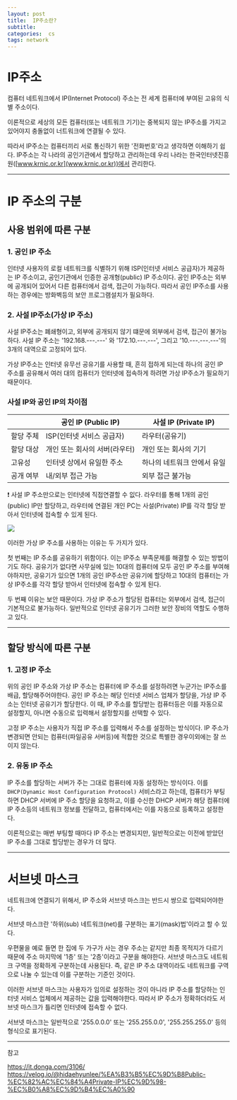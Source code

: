 ```yaml
---
layout: post
title:  IP주소란?
subtitle:   
categories:  cs
tags: network
---
```


# IP주소
컴퓨터 네트워크에서 IP(Internet Protocol) 주소는 전 세계 컴퓨터에 부여된 고유의 식별 주소이다. 

이론적으로 세상의 모든 컴퓨터(또는 네트워크 기기)는 중복되지 않는 IP주소를 가지고 있어야지 충돌없이 너트워크에 연결될 수 있다.

따라서 IP주소는 컴퓨터끼리 서로 통신하기 위한 '전화번호'라고 생각하면 이해하기 쉽다. IP주소는 각 나라의 공인기관에서 할당하고 관리하는데 우리 나라는 한국인터넷진흥원([www.krnic.or.kr](www.krnic.or.kr))에서 관리한다.

- - - 

# IP 주소의 구분

## 사용 범위에 따른 구분

### 1. 공인 IP 주소
인터넷 사용자의 로컬 네트워크를 식별하기 위해 ISP(인터넷 서비스 공급자)가 제공하는 IP 주소이고, 
공인기관에서 인증한 공개형(public) IP 주소이다. 공인 IP주소는 외부에 공개되어 있어서 다른 컴퓨터에서 검색, 접근이 가능하다. 
따라서 공인 IP주소를 사용하는 경우에는 방화벽등의 보안 프로그램설치가 필요하다.

### 2. 사설 IP주소(가상 IP 주소)
사설 IP주소는 폐쇄형이고, 외부에 공개되지 않기 떄문에 외부에서 검색, 접근이 불가능하다.
사설 IP 주소는  '192.168.---.---' 와 '172.10.---.---', 그리고 '10.---.---.---'의 3개의 대역으로 고정되어 있다.

가상 IP주소는 인터넷 유무선 공유기를 사용할 때, 흔히 접하게 되는데 하나의 공인 IP 주소를 공유해서 여러 대의 컴퓨터가 인터넷에 접속하게 하려면 가상 IP주소가 필요하기 때문이다.

### 사설 IP와 공인 IP의 차이점

| |공인 IP (Public IP)|사설 IP (Private IP)|
|------|---|---|
|할당 주체|ISP(인터넷 서비스 공급자)|라우터(공유기)|
|할당 대상|개인 또는 회사의 서버(라우터)|개인 또는 회사의 기기|
|고유성|인터넷 상에서 유일한 주소|하나의 네트워크 안에서 유일|
|공개 여부|내/외부 접근 가능|외부 접근 불가능|

❗ 사설 IP 주소만으로는 인터넷에 직접연결할 수 잆다. 라우터를 통해 1개의 공인(public) IP만 할당하고, 라우터에 연결된 개인 PC는 사설(Private) IP를 각각 할당 받아서 인터넷에 접속할 수 있게 된다.

![](https://media.vlpt.us/post-images/noyo0123/d48baef0-f353-11e9-82fb-f1a0dfd61574/image.png)

이러한 가상 IP 주소를 사용하는 이유는 두 가지가 있다. 

첫 번째는 IP 주소를 공유하기 위함이다. 이는 IP주소 부족문제를 해결할 수 있는 방법이기도 하다. 공유기가 없다면 사무실에 있는 10대의 컴퓨터에 모두 공인 IP 주소를 부여해야하지만, 공유기가 있으면 1개의 공인 IP주소만 공유기에 할당하고 10대의 컴퓨터는 가상 IP주소를 각각 할당 받아서 인터넷에 접속할 수 있게 된다.

두 번째 이유는 보안 때문이다. 가상 IP 주소가 할당된 컴퓨터는 외부에서 검색, 접근이 기본적으로 불가능하다. 일반적으로 인터넷 공유기가 그러한 보안 장비의 역할도 수행하고 있다.

- - -

## 할당 방식에 따른 구분
### 1. 고정 IP 주소
위의 공인 IP 주소와 가상 IP 주소는 컴퓨터에 IP 주소를 설정하려면 누군가는 IP주소를 배급, 할당해주어야한다. 공인 IP 주소는 해당 인터넷 서비스 업체가 할당을, 가상 IP 주소는 인터넷 공유기가 할당한다. 이 때, IP 주소를 할당받는 컴퓨터등은 이를 자동으로 설정할지, 아니면 수동으로 입력해서 설정할지를 선택할 수 있다.

고정 IP 주소는 사용자가 직접 IP 주소를 입력해서 주소를 설정하는 방식이다. IP 주소가 변경되면 안되는 컴퓨터(파일공유 서버등)에 적합한 것으로 특별한 경우이외에는 잘 쓰이지 않는다. 

### 2. 유동 IP 주소
IP 주소를 할당하는 서버가 주는 그대로 컴퓨터에 자동 설정하는 방식이다. 이를 `DHCP(Dynamic Host Configuration Protocol)` 서비스라고 하는데, 컴퓨터가 부팅하면 DHCP 서버에 IP 주소 할당을 요청하고, 이를 수신한 DHCP 서버가 해당 컴퓨터에 IP 주소등의 네트워크 정보를 전달하고, 컴퓨터에서는 이를 자동으로 등록하고 설정한다. 

이론적으로는 매번 부팅할 때마다 IP 주소는 변경되지만, 일반적으로는 이전에 받았던 IP 주소를 그대로 할당받는 경우가 더 많다.

- - -

# 서브넷 마스크
네트워크에 연결되기 위해서, IP 주소와 서브넷 마스크는 반드시 쌍으로 입력되어야한다.

서브넷 마스크란 '하위(sub) 네트워크(net)를 구분하는 표기(mask)법'이라고 할 수 있다.

우편물을 예로 들면 한 집에 두 가구가 사는 경우 주소는 같지만 최종 목적지가 다르기 때문에 주소 마지막에 '1층' 또는 '2층'이라고 구분을 해야한다. 서브넷 마스크도 네트워크 구역을 정확하게 구분하는데 사용된다. 즉, 같은 IP 주소 대역이라도 네트워크를 구역으로 나눌 수 있는데 이를 구분하는 기준인 것이다.

이러한 서브넷 마스크는 사용자가 임의로 설정하는 것이 아니라 IP 주소를 할당하는 인터넷 서비스 업체에서 제공하는 값을 입력해야한다. 따라서 IP 주소가 정확하더라도 서브넷 마스크가 틀리면 인터넷에 접속할 수 없다.

서브넷 마스크는 일반적으로 '255.0.0.0' 또는 '255.255.0.0', '255.255.255.0' 등의 형식으로 표기된다.

- - -

참고

https://it.donga.com/3106/
https://velog.io/@hidaehyunlee/%EA%B3%B5%EC%9D%B8Public-%EC%82%AC%EC%84%A4Private-IP%EC%9D%98-%EC%B0%A8%EC%9D%B4%EC%A0%90